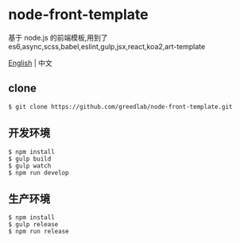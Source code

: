 # node-front-template

基于 node.js 的前端模板,用到了 es6,async,scss,babel,eslint,gulp,jsx,react,koa2,art-template

[English](README.md) | 中文

## clone

```
$ git clone https://github.com/greedlab/node-front-template.git
```

## 开发环境

```
$ npm install
$ gulp build
$ gulp watch
$ npm run develop
```

## 生产环境

```
$ npm install
$ gulp release
$ npm run release
```
